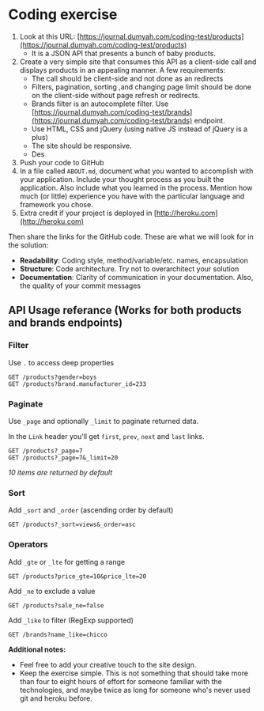 Coding exercise
===============

1. Look at this URL: [https://journal.dumyah.com/coding-test/products](https://journal.dumyah.com/coding-test/products)
    * It is a JSON API that presents a bunch of baby products.
3. Create a very simple site that consumes this API as a client-side call and displays products in an appealing manner. A few requirements:
    * The call should be client-side and not done as an redirects
    * Filters, pagination, sorting ,and changing page limit should be done on the client-side without page refresh or redirects.
    * Brands filter is an autocomplete filter. Use [https://journal.dumyah.com/coding-test/brands](https://journal.dumyah.com/coding-test/brands) endpoint. 
    * Use HTML, CSS and jQuery (using native JS instead of jQuery is a plus)
    * The site should be responsive.
    * Des
4. Push your code to GitHub
6. In a file called `ABOUT.md`, document what you wanted to accomplish with your application. Include your thought process as you built the application. Also include what you learned in the process. Mention how much (or little) experience you have with the particular language and framework you chose.
7. Extra credit if your project is deployed in [http://heroku.com](http://heroku.com)

Then share the links for the GitHub code.  These are what we will look for in the solution:

* **Readability**: Coding style, method/variable/etc. names, encapsulation
* **Structure**: Code architecture. Try not to overarchitect your solution
* **Documentation**: Clarity of communication in your documentation. Also, the quality of your commit messages

## API Usage referance (Works for both products and brands endpoints)

### Filter
        
Use `.` to access deep properties
    
    GET /products?gender=boys
    GET /products?brand.manufacturer_id=233
        
### Paginate
        
Use `_page` and optionally `_limit` to paginate returned data.

In the `Link` header you'll get `first`, `prev`, `next` and `last` links.
    
    GET /products?_page=7
    GET /products?_page=7&_limit=20
    
_10 items are returned by default_
        
### Sort
        
Add `_sort` and `_order` (ascending order by default)
    
    GET /products?_sort=views&_order=asc
       
### Operators
        
Add `_gte` or `_lte` for getting a range
    
    GET /products?price_gte=10&price_lte=20
    
Add `_ne` to exclude a value
    
    GET /products?sale_ne=false
    
Add `_like` to filter (RegExp supported)
    
    GET /brands?name_like=chicco
    
        
**Additional notes:**
* Feel free to add your creative touch to the site design.
* Keep the exercise simple.  This is not something that should take more than four to eight hours of effort for someone familiar with the technologies, and maybe twice as long for someone who's never used git and heroku before.
